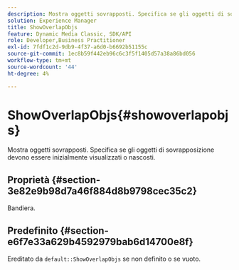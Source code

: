 ```yaml
---
description: Mostra oggetti sovrapposti. Specifica se gli oggetti di sovrapposizione devono essere inizialmente visualizzati o nascosti.
solution: Experience Manager
title: ShowOverlapObjs
feature: Dynamic Media Classic, SDK/API
role: Developer,Business Practitioner
exl-id: 7fdf1c2d-9db9-4f37-a6d0-b6692b51155c
source-git-commit: 1ec8b59f442eb96c6c3f5f1405d57a38a86bd056
workflow-type: tm+mt
source-wordcount: '44'
ht-degree: 4%

---
```


# ShowOverlapObjs{#showoverlapobjs}

Mostra oggetti sovrapposti. Specifica se gli oggetti di sovrapposizione devono essere inizialmente visualizzati o nascosti.

## Proprietà {#section-3e82e9b98d7a46f884d8b9798cec35c2}

Bandiera.

## Predefinito {#section-e6f7e33a629b4592979bab6d14700e8f}

Ereditato da `default::ShowOverlapObjs` se non definito o se vuoto.
